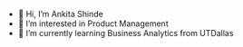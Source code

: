 - 👋 Hi, I’m Ankita Shinde
- 👀 I’m interested in Product Management 
- 🌱 I’m currently learning Business Analytics from UTDallas

<!---
ankitashinde99/ankitashinde99 is a ✨ special ✨ repository because its `README.md` (this file) appears on your GitHub profile.
You can click the Preview link to take a look at your changes.
--->
